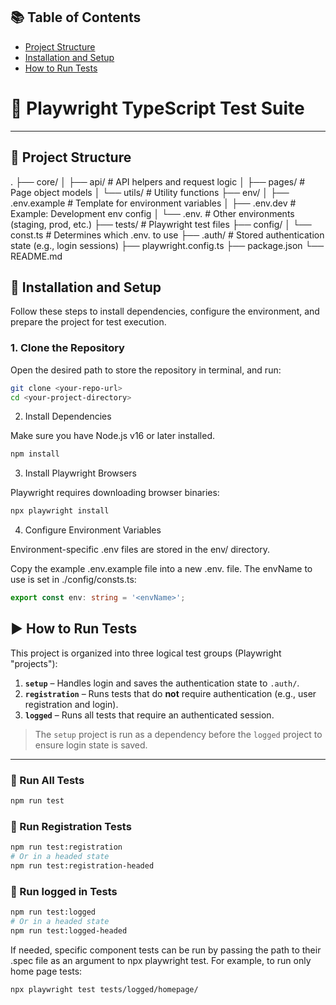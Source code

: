 ## 📚 Table of Contents

-  [Project Structure](#-project-structure)
-  [Installation and Setup](#-installation-and-setup)
-  [How to Run Tests](#-how-to-run-tests)

# 🧪 Playwright TypeScript Test Suite

---

## 📁 Project Structure

.
├── core/
│ ├── api/ # API helpers and request logic
│ ├── pages/ # Page object models
│ └── utils/ # Utility functions
├── env/
│ ├── .env.example # Template for environment variables
│ ├── .env.dev # Example: Development env config
│ └── .env.<envName> # Other environments (staging, prod, etc.)
├── tests/ # Playwright test files
├── config/
│ └── const.ts # Determines which .env.<envName> to use
├── .auth/ # Stored authentication state (e.g., login sessions)
├── playwright.config.ts
├── package.json
└── README.md

## 🚀 Installation and Setup

Follow these steps to install dependencies, configure the environment, and prepare the project for test execution.

### 1. Clone the Repository

Open the desired path to store the repository in terminal, and run:

```bash
git clone <your-repo-url>
cd <your-project-directory>
```

2. Install Dependencies

Make sure you have Node.js v16 or later installed.

```bash
npm install
```

3. Install Playwright Browsers

Playwright requires downloading browser binaries:

```bash
npx playwright install
```

4. Configure Environment Variables

Environment-specific .env files are stored in the env/ directory.

Copy the example .env.example file into a new .env.<your envName> file.
The envName to use is set in ./config/consts.ts:

```typescript
export const env: string = '<envName>';
```

## ▶️ How to Run Tests

This project is organized into three logical test groups (Playwright "projects"):

1. **`setup`** – Handles login and saves the authentication state to `.auth/`.
2. **`registration`** – Runs tests that do **not** require authentication (e.g., user registration and login).
3. **`logged`** – Runs all tests that require an authenticated session.

> The `setup` project is run as a dependency before the `logged` project to ensure login state is saved.

---

### 🔹 Run All Tests

```bash
npm run test
```

### 🔹 Run Registration Tests

```bash
npm run test:registration
# Or in a headed state
npm run test:registration-headed
```

### 🔹 Run logged in Tests

```bash
npm run test:logged
# Or in a headed state
npm run test:logged-headed
```

If needed, specific component tests can be run by passing the path to their .spec file as an argument to npx playwright test. For example, to run only home page tests:

```bash
npx playwright test tests/logged/homepage/
```
